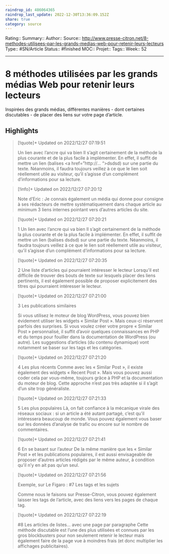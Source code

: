 ```yaml
---
raindrop_id: 486064365
raindrop_last_update: 2022-12-30T13:36:09.152Z
share: true
category: source
---
```


Rating::
Summary:: 
Author::
Source:: http://www.presse-citron.net/8-methodes-utilisees-par-les-grands-medias-web-pour-retenir-leurs-lecteurs
Type:: #SN/Article 
Status:: #finished 
MOC::
Projet:: 
Tags:: 
Week:: 52

***
# 8 méthodes utilisées par les grands médias Web pour retenir leurs lecteurs

Inspirées des grands médias, différentes manières - dont certaines discutables - de placer des liens sur votre page d’article.

## Highlights


> [!quote]+ Updated on 2022/12/27 07:19:51
>
> Un lien avec l’ancre qui va bien Il s’agit certainement de la méthode la plus courante et de la plus facile à implémenter. En effet, il suffit de mettre un lien (balises <a href=”http://… “>dsdsd</a>) sur une partie du texte. Néanmoins, il faudra toujours veillez à ce que le lien soit réellement utile au visiteur, qu’il s’agisse d’un complément d’informations pour sa lecture.

> [!info]+ Updated on 2022/12/27 07:20:12
>
> Note d’Eric : Je connais également un média qui donne pour consigne à ses rédacteurs de mettre systématiquement dans chaque article au minimum 3 liens internes pointant vers d’autres articles du site.

> [!quote]+ Updated on 2022/12/27 07:20:21
>
> 1 Un lien avec l’ancre qui va bien Il s’agit certainement de la méthode la plus courante et de la plus facile à implémenter. En effet, il suffit de mettre un lien (balises dsdsd) sur une partie du texte. Néanmoins, il faudra toujours veillez à ce que le lien soit réellement utile au visiteur, qu’il s’agisse d’un complément d’informations pour sa lecture.

> [!quote]+ Updated on 2022/12/27 07:20:35
>
> 2 Une liste d’articles qui pourraient intéresser le lecteur Lorsqu’il est difficile de trouver des bouts de texte sur lesquels placer des liens pertinents, il est également possible de proposer explicitement des titres qui pourraient intéresser le lecteur.

> [!quote]+ Updated on 2022/12/27 07:21:00
>
> 3 Les publications similaires 
>
>Si vous utilisez le moteur de blog WordPress, vous pouvez bien évidement utiliser les widgets « Similar Post ». Mais ceux-ci réservent parfois des surprises. Si vous voulez créer votre propre « Similar Post » personnalisé, il suffit d’avoir quelques connaissances en PHP et du temps pour fouiller dans la documentation de WordPress (ou autre). Les suggestions d’articles (du contenu dynamique) vont notamment se baser sur les tags et les catégories.

> [!quote]+ Updated on 2022/12/27 07:21:20
>
> 4 Les plus récents Comme avec les « Similar Post », il existe également des widgets « Recent Post ». Mais vous pouvez aussi coder cela par vous-même, toujours grâce à PHP et la documentation du moteur de blog. Cette approche n’est pas très adaptée si il s’agit d’un site trop généraliste.

> [!quote]+ Updated on 2022/12/27 07:21:33
>
> 5 Les plus populaires Là, on fait confiance à la mécanique virale des réseaux sociaux : si un article a été autant partagé, c’est qu’il intéressera beaucoup de monde. Vous pouvez également vous baser sur les données d’analyse de trafic ou encore sur le nombre de commentaires.

> [!quote]+ Updated on 2022/12/27 07:21:41
>
> 6 En se basant sur l’auteur De la même manière que les « Similar Post » et les publications populaires, il est aussi envisageable de proposer d’autres articles rédigés par le même auteur, à condition qu’il n’y en ait pas qu’un seul.

> [!quote]+ Updated on 2022/12/27 07:21:56
>
> Exemple, sur Le Figaro : #7 Les tags et les sujets 
>
>Comme nous le faisons sur Presse-Citron, vous pouvez également laisser les tags de l’article, avec des liens vers les pages de chaque tag.

> [!quote]+ Updated on 2022/12/27 07:22:19
>
> #8 Les articles de listes… avec une page par paragraphe Cette méthode discutable est l’une des plus utilisées et connues par les gros blockbusters pour non seulement retenir le lecteur mais également faire de la page vue à moindres frais (et donc multiplier les affichages publicitaires).
